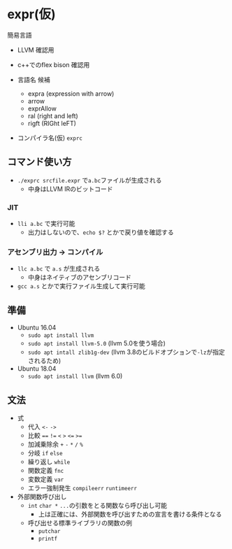 # expr(仮)
簡易言語
* LLVM 確認用
* c++でのflex bison 確認用

* 言語名 候補
    * expra (expression with arrow)
    * arrow
    * exprAllow
    * ral (right and left)
    * rigft (RIGht leFT)
* コンパイラ名(仮) `exprc`


## コマンド使い方

* `./exprc srcfile.expr` で`a.bc`ファイルが生成される
    * 中身はLLVM IRのビットコード

### JIT
* `lli a.bc` で実行可能
    * 出力はしないので、`echo $?` とかで戻り値を確認する

### アセンブリ出力 -> コンパイル
* `llc a.bc` で `a.s` が生成される
    * 中身はネイティブのアセンブリコード
* `gcc a.s` とかで実行ファイル生成して実行可能


## 準備
* Ubuntu 16.04
    * `sudo apt install llvm`
    * `sudo apt install llvm-5.0` (llvm 5.0を使う場合)
    * `sudo apt intall zlib1g-dev` (llvm 3.8のビルドオプションで`-lz`が指定されるため)
* Ubuntu 18.04
    * `sudo apt install llvm` (llvm 6.0)


## 文法
* 式
    * 代入 `<-` `->`
    * 比較 `==` `!=` `<` `>` `<=` `>=`
    * 加減乗除余 `+` `-` `*` `/` `%`
    * 分岐 `if` `else`
    * 繰り返し `while`
    * 関数定義 `fnc`
    * 変数定義 `var`
    * エラー強制発生 `compileerr` `runtimeerr`
* 外部関数呼び出し
    * `int` `char *` `...`の引数をとる関数なら呼び出し可能
        * 上は正確には、外部関数を呼び出すための宣言を書ける条件となる
    * 呼び出せる標準ライブラリの関数の例
        * `putchar`
        * `printf`

